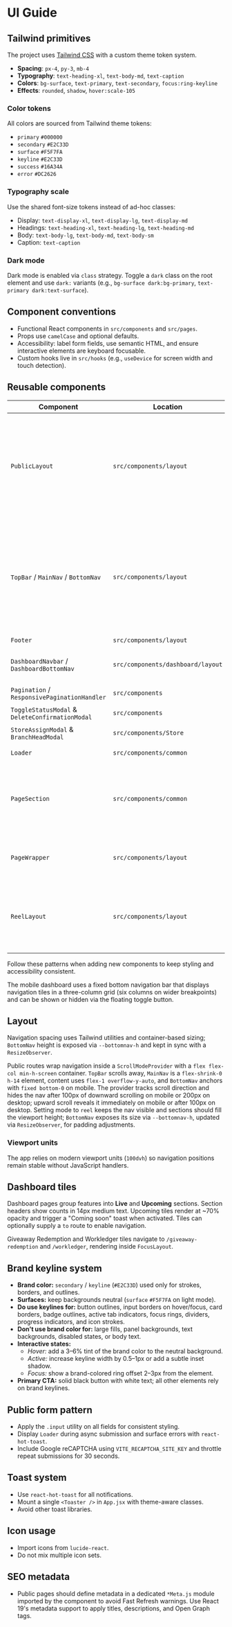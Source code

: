 # UI Guide

## Tailwind primitives

The project uses [Tailwind CSS](https://tailwindcss.com) with a custom theme token system.

- **Spacing**: `px-4`, `py-3`, `mb-4`
- **Typography**: `text-heading-xl`, `text-body-md`, `text-caption`
- **Colors**: `bg-surface`, `text-primary`, `text-secondary`, `focus:ring-keyline`
- **Effects**: `rounded`, `shadow`, `hover:scale-105`

### Color tokens

All colors are sourced from Tailwind theme tokens:

- `primary` `#000000`
- `secondary` `#E2C33D`
- `surface` `#F5F7FA`
- `keyline` `#E2C33D`
- `success` `#16A34A`
- `error` `#DC2626`

### Typography scale

Use the shared font-size tokens instead of ad-hoc classes:

- Display: `text-display-xl`, `text-display-lg`, `text-display-md`
- Headings: `text-heading-xl`, `text-heading-lg`, `text-heading-md`
- Body: `text-body-lg`, `text-body-md`, `text-body-sm`
- Caption: `text-caption`

### Dark mode

Dark mode is enabled via `class` strategy. Toggle a `dark` class on the root element and use `dark:` variants (e.g., `bg-surface dark:bg-primary`, `text-primary dark:text-surface`).

## Component conventions

- Functional React components in `src/components` and `src/pages`.
- Props use `camelCase` and optional defaults.
- Accessibility: label form fields, use semantic HTML, and ensure interactive elements are keyboard focusable.
- Custom hooks live in `src/hooks` (e.g., `useDevice` for screen width and touch detection).

## Reusable components

| Component                                       | Location                          | Notes                                                                                                                                                                                                                  |
| ----------------------------------------------- | --------------------------------- | ---------------------------------------------------------------------------------------------------------------------------------------------------------------------------------------------------------------------- |
| `PublicLayout`                                  | `src/components/layout`           | wraps `TopBar`, `MainNav`, optional `Footer`, and mobile `BottomNav` inside a `ScrollModeProvider`; column layout tracks scroll direction to hide the nav after 100px of downward scroll on mobile or 200px on desktop |
| `TopBar` / `MainNav` / `BottomNav`              | `src/components/layout`           | modular public navigation pieces; `TopBar` text expands when the address bar hides and `BottomNav` uses `fixed` positioning with context-driven visibility and publishes its height via `--bottomnav-h` (synced by a `ResizeObserver`)                |
| `Footer`                                        | `src/components/layout`           | slim desktop footer                                                                                                                                                                                                    |
| `DashboardNavbar` / `DashboardBottomNav`        | `src/components/dashboard/layout` | responsive dashboard navigation with fixed bottom grid                                                                                                                                                                 |
| `Pagination` / `ResponsivePaginationHandler`    | `src/components`                  | reusable pagination controls                                                                                                                                                                                           |
| `ToggleStatusModal` & `DeleteConfirmationModal` | `src/components`                  | confirmation dialogs                                                                                                                                                                                                   |
| `StoreAssignModal` & `BranchHeadModal`          | `src/components/Store`            | assign stores or branch heads                                                                                                                                                                                          |
| `Loader`                                        | `src/components/common`           | full-screen loading spinner                                                                                                                                                                                            |
| `PageSection`                                   | `src/components/common`           | semantic wrapper with auto `min-height` minus top and main nav heights; adds mobile bottom padding in reel mode                                                                                                        |
| `PageWrapper`                                   | `src/components/layout`           | sets scroll mode (`reel` or `scroll`); sections in `reel` mode should fill the viewport                                                                                                                                |
| `ReelLayout`                                    | `src/components/layout`           | wraps sections in Swiper slides and enforces `reel` mode with swipe, arrow navigation, and optional autoplay (disabled when only one slide)                                                                            |

Follow these patterns when adding new components to keep styling and accessibility consistent.

The mobile dashboard uses a fixed bottom navigation bar that displays navigation tiles in a three-column grid (six columns on wider breakpoints) and can be shown or hidden via the floating toggle button.

## Layout

Navigation spacing uses Tailwind utilities and container-based sizing; `BottomNav` height is exposed via `--bottomnav-h` and kept in sync with a `ResizeObserver`.

Public routes wrap navigation inside a `ScrollModeProvider` with a `flex flex-col min-h-screen` container. `TopBar` scrolls away, `MainNav` is a `flex-shrink-0 h-14` element, content uses `flex-1 overflow-y-auto`, and `BottomNav` anchors with `fixed bottom-0` on mobile. The provider tracks scroll direction and hides the nav after 100px of downward scrolling on mobile or 200px on desktop; upward scroll reveals it immediately on mobile or after 100px on desktop. Setting mode to `reel` keeps the nav visible and sections should fill the viewport height; `BottomNav` exposes its size via `--bottomnav-h`, updated via `ResizeObserver`, for padding adjustments.

### Viewport units

The app relies on modern viewport units (`100dvh`) so navigation positions remain stable without JavaScript handlers.

## Dashboard tiles

Dashboard pages group features into **Live** and **Upcoming** sections. Section headers show counts in 14px medium text. Upcoming tiles render at ~70% opacity and trigger a "Coming soon" toast when activated. Tiles can optionally supply a `to` route to enable navigation.

Giveaway Redemption and Workledger tiles navigate to `/giveaway-redemption` and `/workledger`, rendering inside `FocusLayout`.

## Brand keyline system

- **Brand color:** `secondary` / `keyline` (`#E2C33D`) used only for strokes, borders, and outlines.
- **Surfaces:** keep backgrounds neutral (`surface` `#F5F7FA` on light mode).
- **Do use keylines for:** button outlines, input borders on hover/focus, card borders, badge outlines, active tab indicators, focus rings, dividers, progress indicators, and icon strokes.
- **Don't use brand color for:** large fills, panel backgrounds, text backgrounds, disabled states, or body text.
- **Interactive states:**
  - _Hover:_ add a 3–6% tint of the brand color to the neutral background.
  - _Active:_ increase keyline width by 0.5–1px or add a subtle inset shadow.
  - _Focus:_ show a brand-colored ring offset 2–3px from the element.
- **Primary CTA:** solid black button with white text; all other elements rely on brand keylines.

## Public form pattern

- Apply the `.input` utility on all fields for consistent styling.
- Display `Loader` during async submission and surface errors with `react-hot-toast`.
- Include Google reCAPTCHA using `VITE_RECAPTCHA_SITE_KEY` and throttle repeat submissions for 30 seconds.

## Toast system

- Use `react-hot-toast` for all notifications.
- Mount a single `<Toaster />` in `App.jsx` with theme-aware classes.
- Avoid other toast libraries.

## Icon usage

- Import icons from `lucide-react`.
- Do not mix multiple icon sets.

## SEO metadata

- Public pages should define metadata in a dedicated `*Meta.js` module imported by the component to avoid Fast Refresh warnings. Use React 19's metadata support to apply titles, descriptions, and Open Graph tags.
